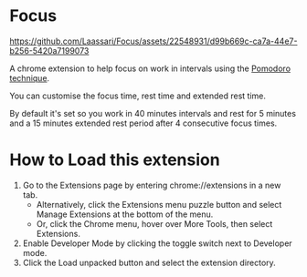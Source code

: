 # Focus

https://github.com/Laassari/Focus/assets/22548931/d99b669c-ca7a-44e7-b256-5420a7199073




A chrome extension to help focus on work in intervals using the [Pomodoro technique](https://en.wikipedia.org/wiki/Pomodoro_Technique).

You can customise the focus time, rest time and extended rest time.

By default it's set so you work in 40 minutes intervals and rest for 5 minutes and a 15 minutes extended rest period after 4 consecutive focus times.

# How to Load this extension
1) Go to the Extensions page by entering chrome://extensions in a new tab.
    * Alternatively, click the Extensions menu puzzle button and select Manage Extensions at the bottom of the menu.
    * Or, click the Chrome menu, hover over More Tools, then select Extensions.
2) Enable Developer Mode by clicking the toggle switch next to Developer mode.
3) Click the Load unpacked button and select the extension directory.

